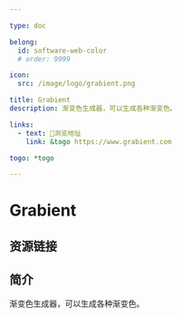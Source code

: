 ```yaml
---

type: doc

belong:
  id: software-web-color
  # order: 9999

icon:
  src: /image/logo/grabient.png

title: Grabient
description: 渐变色生成器，可以生成各种渐变色。

links:
  - text: 🧰浏览地址
    link: &togo https://www.grabient.com

togo: *togo

---
```


<ShowLogo />

# Grabient

<ShowBreadcrumb />

## 资源链接

<ShowLinks />

## 简介

渐变色生成器，可以生成各种渐变色。